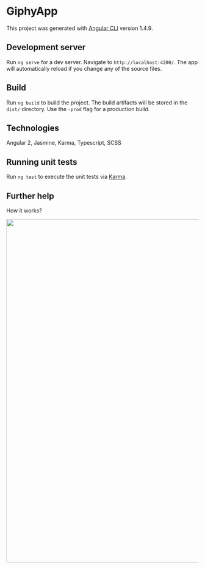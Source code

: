 # GiphyApp

This project was generated with [Angular CLI](https://github.com/angular/angular-cli) version 1.4.9.

## Development server

Run `ng serve` for a dev server. Navigate to `http://localhost:4200/`. The app will automatically reload if you change any of the source files.

## Build

Run `ng build` to build the project. The build artifacts will be stored in the `dist/` directory. Use the `-prod` flag for a production build.

## Technologies

Angular 2, Jasmine, Karma, Typescript, SCSS

## Running unit tests

Run `ng test` to execute the unit tests via [Karma](https://karma-runner.github.io).

## Further help

How it works?

<img src="http://www.giphy.com/gifs/3o6fJ9XPtOzOSwgts4" width="900">